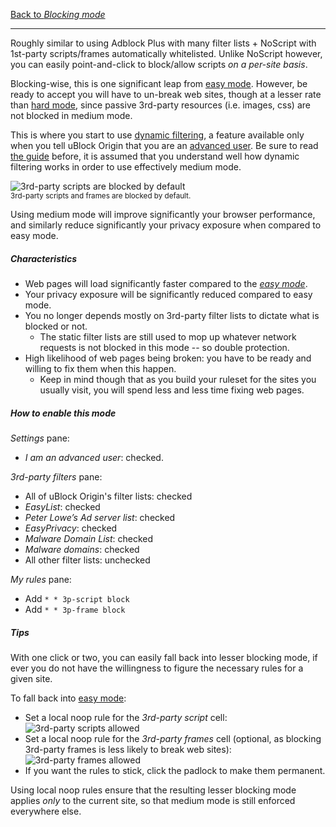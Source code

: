 [Back to _Blocking mode_](https://github.com/gorhill/uBlock/wiki/Blocking-mode)

***

Roughly similar to using Adblock Plus with many filter lists + NoScript with 1st-party scripts/frames automatically whitelisted. Unlike NoScript however, you can easily point-and-click to block/allow scripts _on a per-site basis_.

Blocking-wise, this is one significant leap from [easy mode](https://github.com/gorhill/uBlock/wiki/Blocking-mode:-easy-mode). However, be ready to accept you will have to un-break web sites, though at a lesser rate than [hard mode](https://github.com/gorhill/uBlock/wiki/Blocking-mode:-hard-mode), since passive 3rd-party resources (i.e. images, css) are not blocked in medium mode.

This is where you start to use [dynamic filtering](https://github.com/gorhill/uBlock/wiki/Dynamic-filtering), a feature available only when you tell uBlock Origin that you are an [advanced user](https://github.com/gorhill/uBlock/wiki/Advanced-user-features). Be sure to read [the guide](https://github.com/gorhill/uBlock/wiki/Dynamic-filtering) before, it is assumed that you understand well how dynamic filtering works in order to use effectively medium mode.

![3rd-party scripts are blocked by default](https://cloud.githubusercontent.com/assets/585534/9021740/41eac000-3821-11e5-9842-c4c6fea573c3.png)<br>
<sup>3rd-party scripts and frames are blocked by default.</sup>

Using medium mode will improve significantly your browser performance, and similarly reduce significantly your privacy exposure when compared to easy mode.

##### Characteristics

- Web pages will load significantly faster compared to the [_easy mode_](https://github.com/gorhill/uBlock/wiki/Blocking-mode:-easy-mode).
- Your privacy exposure will be significantly reduced compared to easy mode.
- You no longer depends mostly on 3rd-party filter lists to dictate what is blocked or not.
    - The static filter lists are still used to mop up whatever network requests is not blocked in this mode -- so double protection.
- High likelihood of web pages being broken: you have to be ready and willing to fix them when this happen.
    - Keep in mind though that as you build your ruleset for the sites you usually visit, you will spend less and less time fixing web pages.

##### How to enable this mode

_Settings_ pane:
- _I am an advanced user_: checked.

_3rd-party filters_ pane:
- All of uBlock Origin's filter lists: checked
- _EasyList_: checked
- _Peter Lowe’s Ad server list_: checked
- _EasyPrivacy_: checked
- _Malware Domain List‎_: checked
- _Malware domains_: checked
- All other filter lists: unchecked

_My rules_ pane:
- Add `* * 3p-script block`
- Add `* * 3p-frame block`

##### Tips

With one click or two, you can easily fall back into lesser blocking mode, if ever you do not have the willingness to figure the necessary rules for a given site.

To fall back into [easy mode](https://github.com/gorhill/uBlock/wiki/Blocking-mode:-easy-mode):
- Set a local noop rule for the _3rd-party script_ cell:<br>
  ![3rd-party scripts allowed](https://cloud.githubusercontent.com/assets/585534/9775590/7777b176-571e-11e5-9647-12711e53df21.png)
- Set a local noop rule for the _3rd-party frames_ cell (optional, as blocking 3rd-party frames is less likely to break web sites):<br>
  ![3rd-party frames allowed](https://cloud.githubusercontent.com/assets/585534/9775665/ec770238-571e-11e5-9d63-a90e4e5d76ba.png)
- If you want the rules to stick, click the padlock to make them permanent.

Using local noop rules ensure that the resulting lesser blocking mode applies _only_ to the current site, so that medium mode is still enforced everywhere else.